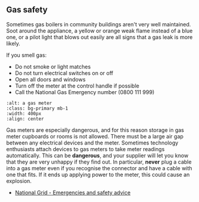 ## Gas safety

Sometimes gas boilers in community buildings aren't very well maintained.  Soot around the appliance, a yellow or orange weak flame instead of a blue one, or a pilot light that blows out easily are all signs that a gas leak is more likely.

If you smell gas: 
- Do not smoke or light matches
- Do not turn electrical switches on or off
- Open all doors and windows
- Turn off the meter at the control handle if possible
- Call the National Gas Emergency number (0800 111 999)

```{image} ../images/gas-meter.jpg
:alt: a gas meter 
:class: bg-primary mb-1
:width: 400px
:align: center
```

Gas meters are especially dangerous, and for this reason storage in gas meter cupboards or rooms is not allowed. There must be a large air gap between any electrical devices and the meter.  Sometimes technology enthusiasts attach devices to gas meters to take meter readings automatically.  This can be **dangerous**, and your supplier will let you know that they are very unhappy if they find out.  In particular, **never** plug a cable into a gas meter even if you recognise the connector and have a cable with one that fits.  If it ends up applying power to the meter, this could cause an explosion.  

<!-- >:TODO: take advice about size of air gap.  Legislation doesn't say.  I believe working practice is >15cm.
-->
<!-- :TODO: If you really do need automatic readings, sometimes there is sufficient clearance to use timelapse photography on an old digital camera or mobile phone placed some distance from the meter. -->



- [National Grid - Emergencies and safety advice](https://www.nationalgrid.com/gas-transmission/safety-and-emergencies/emergencies-and-safety-advice)